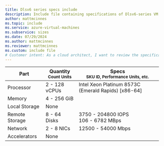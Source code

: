 ```yaml
---
title: Dlsv6 series specs include
description: Include file containing specifications of Dlsv6-series VM sizes.
author: mattmcinnes
ms.topic: include
ms.service: azure-virtual-machines
ms.subservice: sizes
ms.date: 07/29/2024
ms.author: mattmcinnes
ms.reviewer: mattmcinnes
ms.custom: include file
# Customer intent: As a cloud architect, I want to review the specifications of Dlsv6 series VM sizes, so that I can assess their suitability for my project's performance and resource requirements.
---
```

| Part | Quantity <br><sup>Count Units | Specs <br><sup>SKU ID, Performance Units, etc.  |
|---|---|---|
| Processor      | 2 - 128 vCPUs       | Intel Xeon Platinum 8573C (Emerald Rapids) [x86-64]                               |
| Memory         | 4 - 256 GiB          |                                  |
| Local Storage  | None           |                                |
| Remote Storage | 8 - 64 Disks    | 3750 - 204800 IOPS <br>106 - 6782 MBps   |
| Network        | 2 - 8 NICs          | 12500 - 54000 Mbps                          |
| Accelerators   | None              |                                   |
